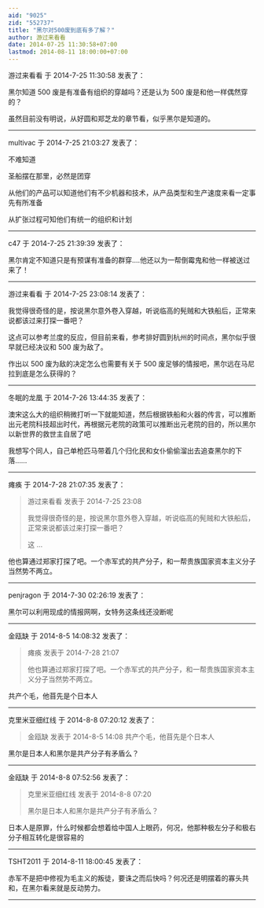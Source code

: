 ```yaml
---
aid: "9025"
zid: "552737"
title: "黑尔对500废到底有多了解？"
author: 游过来看看
date: 2014-07-25 11:30:58+07:00
lastmod: 2014-08-11 18:00:00+07:00
---
```


游过来看看 于 2014-7-25 11:30:58 发表了：

黑尔知道 500 废是有准备有组织的穿越吗？还是认为 500 废是和他一样偶然穿的？

虽然目前没有明说，从好圆和郑芝龙的章节看，似乎黑尔是知道的。

---

multivac 于 2014-7-25 21:03:27 发表了：

不难知道

圣船摆在那里，必然是团穿

从他们的产品可以知道他们有不少机器和技术，从产品类型和生产速度来看一定事先有所准备

从扩张过程可知他们有统一的组织和计划

---

c47 于 2014-7-25 21:39:39 发表了：

黑尔肯定不知道只是有预谋有准备的群穿....他还以为一帮倒霉鬼和他一样被送过来了！

---

游过来看看 于 2014-7-25 23:08:14 发表了：

我觉得很奇怪的是，按说黑尔意外卷入穿越，听说临高的髡贼和大铁船后，正常来说都该过来打探一番吧？

这点可以参考兰度的反应，但目前来看，参考排好圆到杭州的时间点，黑尔似乎很早就已经决议和 500 废为敌了。

作出以 500 废为敌的决定怎么也需要有关于 500 废足够的情报吧，黑尔远在马尼拉到底是怎么获得的？

---

冬眠的龙凰 于 2014-7-26 13:44:35 发表了：

澳宋这么大的组织稍微打听一下就能知道，然后根据铁船和火器的传言，可以推断出元老院科技超出时代，再根据元老院的政策可以推断出元老院的目的，所以黑尔以新世界的救世主自居了吧

我想写个同人，自己单枪匹马带着几个归化民和女仆偷偷溜出去追查黑尔的下落……

---

瘫痪 于 2014-7-28 21:07:35 发表了：

> 游过来看看 发表于 2014-7-25 23:08
>
> 我觉得很奇怪的是，按说黑尔意外卷入穿越，听说临高的髡贼和大铁船后，正常来说都该过来打探一番吧？
>
> 这 ...

他也算通过郑家打探了吧。一个赤军式的共产分子，和一帮贵族国家资本主义分子当然势不两立。

---

penjragon 于 2014-7-30 02:26:19 发表了：

黑尔可以利用现成的情报网啊，女特务这条线还没断呢

---

金瓯缺 于 2014-8-5 14:08:32 发表了：

> 瘫痪 发表于 2014-7-28 21:07
>
> 他也算通过郑家打探了吧。一个赤军式的共产分子，和一帮贵族国家资本主义分子当然势不两立。

共产个毛，他苜先是个日本人

---

克里米亚细红线 于 2014-8-8 07:20:12 发表了：

> 金瓯缺 发表于 2014-8-5 14:08 共产个毛，他苜先是个日本人

黑尔是日本人和黑尔是共产分子有矛盾么？

---

金瓯缺 于 2014-8-8 07:52:56 发表了：

> 克里米亚细红线 发表于 2014-8-8 07:20
>
> 黑尔是日本人和黑尔是共产分子有矛盾么？

日本人是原罪，什么时候都会想着给中国人上眼药，何况，他那种极左分子和极右分子相互转化是很容易的

---

TSHT2011 于 2014-8-11 18:00:45 发表了：

赤军不是把中修视为毛主义的叛徒，要诛之而后快吗？何况还是明摆着的寡头共和，在黑尔看来就是反动势力。

---
